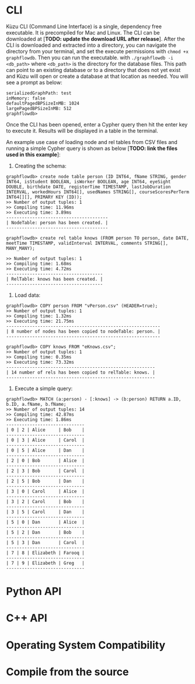 # CLI
Kùzu CLI (Command Line Interface) is a single, dependency free executable. It is precompiled for Mac and Linux. The CLI can be downloaded at [**TODO: update the download URL after release**]. After the CLI is downloaded and extracted into a directory, you can navigate the directory from your terminal, and set the execute permissions with `chmod +x graphflowdb`. Then you can run the executable. with `./graphflowdb -i <db_path>` where `<db_path>` is the directory for the database files. This path can point to an existing database or to a directory that does not yet exist and Kùzu will open or create a database at that location as needed. You will see a prompt as below:

```
serializedGraphPath: test
inMemory: false
defaultPagedBPSizeInMB: 1024
largePagedBPSizeInMB: 512
graphflowdb> 
```

Once the CLI has been opened, enter a Cypher query then hit the enter key to execute it. Results will be displayed in a table in the terminal.

An example use case of loading node and rel tables from CSV files and running a simple Cypher query is shown as below [**TODO: link the files used in this example**]:
1. Creating the schema:
```
graphflowdb> create node table person (ID INT64, fName STRING, gender INT64, isStudent BOOLEAN, isWorker BOOLEAN, age INT64, eyeSight DOUBLE, birthdate DATE, registerTime TIMESTAMP, lastJobDuration INTERVAL, workedHours INT64[], usedNames STRING[], courseScoresPerTerm INT64[][], PRIMARY KEY (ID));
>> Number of output tuples: 1
>> Compiling time: 11.96ms
>> Executing time: 3.89ms
---------------------------------------
| NodeTable: person has been created. |
---------------------------------------

graphflowdb> create rel table knows (FROM person TO person, date DATE, meetTime TIMESTAMP, validInterval INTERVAL, comments STRING[], MANY_MANY);

>> Number of output tuples: 1
>> Compiling time: 1.68ms
>> Executing time: 4.72ms
-------------------------------------
| RelTable: knows has been created. |
-------------------------------------
```
1. Load data:
```
graphflowdb> COPY person FROM "vPerson.csv" (HEADER=true);
>> Number of output tuples: 1
>> Compiling time: 1.32ms
>> Executing time: 21.75ms
-----------------------------------------------------------
| 8 number of nodes has been copied to nodeTable: person. |
-----------------------------------------------------------

graphflowdb> COPY knows FROM "eKnows.csv";
>> Number of output tuples: 1
>> Compiling time: 0.35ms
>> Executing time: 73.32ms
---------------------------------------------------------
| 14 number of rels has been copied to relTable: knows. |
---------------------------------------------------------
```
1. Execute a simple query:
```
graphflowdb> MATCH (a:person) - [:knows] -> (b:person) RETURN a.ID, b.ID, a.fName, b.fName;
>> Number of output tuples: 14
>> Compiling time: 42.87ms
>> Executing time: 1.86ms
------------------------------
| 0 | 2 | Alice     | Bob    |
------------------------------
| 0 | 3 | Alice     | Carol  |
------------------------------
| 0 | 5 | Alice     | Dan    |
------------------------------
| 2 | 0 | Bob       | Alice  |
------------------------------
| 2 | 3 | Bob       | Carol  |
------------------------------
| 2 | 5 | Bob       | Dan    |
------------------------------
| 3 | 0 | Carol     | Alice  |
------------------------------
| 3 | 2 | Carol     | Bob    |
------------------------------
| 3 | 5 | Carol     | Dan    |
------------------------------
| 5 | 0 | Dan       | Alice  |
------------------------------
| 5 | 2 | Dan       | Bob    |
------------------------------
| 5 | 3 | Dan       | Carol  |
------------------------------
| 7 | 8 | Elizabeth | Farooq |
------------------------------
| 7 | 9 | Elizabeth | Greg   |
------------------------------
```
# Python API

# C++ API

# Operating System Compatibility

# Compile from the source
